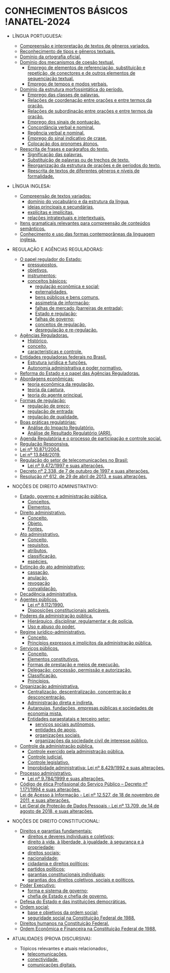 # CONHECIMENTOS BÁSICOS !ANATEL-2024
- LÍNGUA PORTUGUESA:
  - [Compreensão e interpretação de textos de gêneros variados.]()
  - [Reconhecimento de tipos e gêneros textuais.]()
  - [Domínio da ortografia oficial.]()
  - [Domínio dos mecanismos de coesão textual.]()
    - [Emprego de elementos de referenciação, substituição e repetição, de conectores e de outros elementos de sequenciação textual.]()
    - [Emprego de tempos e modos verbais.]()
  - [Domínio da estrutura morfossintática do período.]()
    - [Emprego das classes de palavras.]()
    - [Relações de coordenação entre orações e entre termos da oração.]()
    - [Relações de subordinação entre orações e entre termos da oração.]()
    - [Emprego dos sinais de pontuação.]()
    - [Concordância verbal e nominal.]()
    - [Regência verbal e nominal.]()
    - [Emprego do sinal indicativo de crase.]()
    - [Colocação dos pronomes átonos.]()
  - [Reescrita de frases e parágrafos do texto.]()
    - [Significação das palavras.]()
    - [Substituição de palavras ou de trechos de texto.]()
    - [Reorganização da estrutura de orações e de períodos do texto.]()
    - [Reescrita de textos de diferentes gêneros e níveis de formalidade.]()

- LÍNGUA INGLESA:
  - [Compreensão de textos variados:]()
    - [domínio do vocabulário e da estrutura da língua,]()
    - [ideias principais e secundárias,]()
    - [explícitas e implícitas,]()
    - [relações intratextuais e intertextuais.]()
  - [Itens gramaticais relevantes para compreensão de conteúdos semânticos.]()
  - [Conhecimento e uso das formas contemporâneas da linguagem inglesa.]()

- REGULAÇÃO E AGÊNCIAS REGULADORAS:
  - [O papel regulador do Estado:]()
    - [pressupostos,]()
    - [objetivos,]()
    - [instrumentos;]()
    - [conceitos básicos:]()
      - [regulação econômica e social;]()
      - [externalidades,]()
      - [bens públicos e bens comuns,]()
      - [assimetria de informação;]()
      - [falhas de mercado (barreiras de entrada);]()
      - [Estado e regulação;]()
      - [falhas de governo;]()
      - [conceitos de regulação,]()
      - [desregulação e re-regulação.]()
  - [Agências Reguladoras.]()
    - [Histórico,]()
    - [conceito,]()
    - [características e controle.]()
  - [Entidades reguladoras federais no Brasil.]()
    - [Estrutura jurídica e funções.]()
    - [Autonomia administrativa e poder normativo.]()
  - [Reforma do Estado e o papel das Agências Reguladoras.]()
  - [Abordagens econômicas:]()
    - [teoria econômica da regulação,]()
    - [teoria da captura,]()
    - [teoria do agente principal.]()
  - [Formas de regulação:]()
    - [regulação de preço;]()
    - [regulação de entrada;]()
    - [regulação de qualidade.]()
  - [Boas práticas regulatórias:]()
    - [Análise do Impacto Regulatório.]()
    - [Análise de Resultado Regulatório (ARR).]()
  - [Agenda Regulatória e o processo de participação e controle social.]()
  - [Regulação Responsiva.]()
  - [Lei nº 10.871/2004.]()
  - [Lei nº 13.848/2019.]()
  - [Regulação do setor de telecomunicações no Brasil:]()
    - [Lei nº 9.472/1997 e suas alterações.]()
  - [Decreto nº 2.338, de 7 de outubro de 1997 e suas alterações.]()
  - [Resolução nº 612, de 29 de abril de 2013, e suas alterações.]()

- NOÇÕES DE DIREITO ADMINISTRATIVO:
  - [Estado, governo e administração pública.]()
    - [Conceitos.]()
    - [Elementos.]()
  - [Direito administrativo.]()
    - [Conceito.]()
    - [Objeto.]()
    - [Fontes.]()
  - [Ato administrativo.]()
    - [Conceito,]()
    - [requisitos,]()
    - [atributos,]()
    - [classificação,]()
    - [espécies.]()
  - [Extinção do ato administrativo:]()
    - [cassação,]()
    - [anulação,]()
    - [revogação]()
    - [convalidação.]()
  - [Decadência administrativa.]()
  - [Agentes públicos.]()
    - [Lei nº 8.112/1990.]()
    - [Disposições constitucionais aplicáveis.]()
  - [Poderes da administração pública.]()
    - [Hierárquico, disciplinar, regulamentar e de polícia.]()
    - [Uso e abuso do poder.]()
  - [Regime jurídico-administrativo.]()
    - [Conceito.]()
    - [Princípios expressos e implícitos da administração pública.]()
  - [Serviços públicos.]()
    - [Conceito.]()
    - [Elementos constitutivos.]()
    - [Formas de prestação e meios de execução.]()
    - [Delegação: concessão, permissão e autorização.]()
    - [Classificação.]()
    - [Princípios.]()
  - [Organização administrativa.]()
    - [Centralização, descentralização, concentração e desconcentração.]()
    - [Administração direta e indireta.]()
    - [Autarquias, fundações, empresas públicas e sociedades de economia mista.]()
    - [Entidades paraestatais e terceiro setor:]()
      - [serviços sociais autônomos,]()
      - [entidades de apoio,]()
      - [organizações sociais,]()
      - [organizações da sociedade civil de interesse público.]()
  - [Controle da administração pública.]()
    - [Controle exercido pela administração pública.]()
    - [Controle judicial.]()
    - [Controle legislativo.]()
    - [Improbidade administrativa: Lei nº 8.429/1992 e suas alterações.]()
  - [Processo administrativo.]()
    - [Lei nº 9.784/1999 e suas alterações.]()
  - [Código de ética Profissional do Serviço Público – Decreto nº 1.171/1994 e suas alterações.]()
  - [Lei de Acesso à Informação - Lei nº 12.527, de 18 de novembro de 2011, e suas alterações.]()
  - [Lei Geral de Proteção de Dados Pessoais - Lei nº 13.709, de 14 de agosto de 2018, e suas alterações.]()

- NOÇÕES DE DIREITO CONSTITUCIONAL:
  - [Direitos e garantias fundamentais:]()
    - [direitos e deveres individuais e coletivos;]()
    - [direito à vida, à liberdade, à igualdade, à segurança e à propriedade;]()
    - [direitos sociais;]()
    - [nacionalidade;]()
    - [cidadania e direitos políticos;]()
    - [partidos políticos;]()
    - [garantias constitucionais individuais;]()
    - [garantias dos direitos coletivos, sociais e políticos.]()
  - [Poder Executivo:]()
    - [forma e sistema de governo;]()
    - [chefia de Estado e chefia de governo.]()
  - [Defesa do Estado e das instituições democráticas.]()
  - [Ordem social:]()
    - [base e objetivos da ordem social;]()
    - [seguridade social na Constituição Federal de 1988.]()
  - [Direitos humanos na Constituição Federal.]()
  - [Ordem Econômica e Financeira na Constituição Federal de 1988.]()

- ATUALIDADES (PROVA DISCURSIVA):
  - Tópicos relevantes e atuais relacionados:,
      - [telecomunicações,]()
      - [conectividade,]()
      - [comunicações digitais.]()
